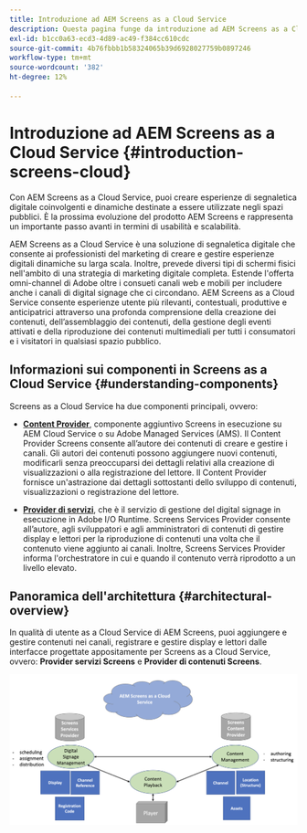 ```yaml
---
title: Introduzione ad AEM Screens as a Cloud Service
description: Questa pagina funge da introduzione ad AEM Screens as a Cloud Service.
exl-id: b1cc0a63-ecd3-4d89-ac49-f384cc610cdc
source-git-commit: 4b76fbbb1b58324065b39d6928027759b0897246
workflow-type: tm+mt
source-wordcount: '382'
ht-degree: 12%

---
```


# Introduzione ad AEM Screens as a Cloud Service {#introduction-screens-cloud}

Con AEM Screens as a Cloud Service, puoi creare esperienze di segnaletica digitale coinvolgenti e dinamiche destinate a essere utilizzate negli spazi pubblici. È la prossima evoluzione del prodotto AEM Screens e rappresenta un importante passo avanti in termini di usabilità e scalabilità.

AEM Screens as a Cloud Service è una soluzione di segnaletica digitale che consente ai professionisti del marketing di creare e gestire esperienze digitali dinamiche su larga scala. Inoltre, prevede diversi tipi di schermi fisici nell&#39;ambito di una strategia di marketing digitale completa. Estende l&#39;offerta omni-channel di Adobe oltre i consueti canali web e mobili per includere anche i canali di digital signage che ci circondano. AEM Screens as a Cloud Service consente esperienze utente più rilevanti, contestuali, produttive e anticipatrici attraverso una profonda comprensione della creazione dei contenuti, dell’assemblaggio dei contenuti, della gestione degli eventi attivati e della riproduzione dei contenuti multimediali per tutti i consumatori e i visitatori in qualsiasi spazio pubblico.

## Informazioni sui componenti in Screens as a Cloud Service {#understanding-components}

Screens as a Cloud Service ha due componenti principali, ovvero:

* **[Content Provider](https://experienceleague.adobe.com/docs/experience-manager-cloud-service/screens-as-cloud-service/configure-screens-cloud/using-screens-content-provider.html?lang=en)**, componente aggiuntivo Screens in esecuzione su AEM Cloud Service o su Adobe Managed Services (AMS). Il Content Provider Screens consente all’autore dei contenuti di creare e gestire i canali. Gli autori dei contenuti possono aggiungere nuovi contenuti, modificarli senza preoccuparsi dei dettagli relativi alla creazione di visualizzazioni o alla registrazione del lettore. Il Content Provider fornisce un&#39;astrazione dai dettagli sottostanti dello sviluppo di contenuti, visualizzazioni o registrazione del lettore.

* **[Provider di servizi](https://experienceleague.adobe.com/docs/experience-manager-cloud-service/screens-as-cloud-service/configure-screens-cloud/navigating-to-screens-services-provider.html?lang=en)**, che è il servizio di gestione del digital signage in esecuzione in Adobe I/O Runtime. Screens Services Provider consente all’autore, agli sviluppatori e agli amministratori di contenuti di gestire display e lettori per la riproduzione di contenuti una volta che il contenuto viene aggiunto ai canali. Inoltre, Screens Services Provider informa l&#39;orchestratore in cui e quando il contenuto verrà riprodotto a un livello elevato.


## Panoramica dell&#39;architettura {#architectural-overview}

In qualità di utente as a Cloud Service di AEM Screens, puoi aggiungere e gestire contenuti nei canali, registrare e gestire display e lettori dalle interfacce progettate appositamente per Screens as a Cloud Service, ovvero: **Provider servizi Screens** e **Provider di contenuti Screens**.

![immagine](/help/screens-cloud/assets/architecture-screenscloud.png)
